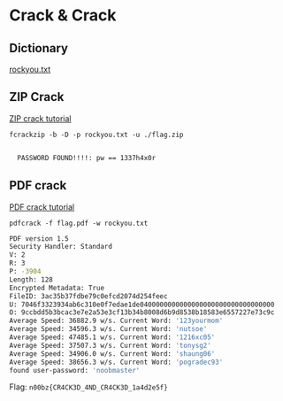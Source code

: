 # Crack & Crack

## Dictionary

[rockyou.txt](https://www.google.com/url?sa=t&rct=j&q=&esrc=s&source=web&cd=&ved=2ahUKEwi52u_Bxcv_AhUsbmwGHWJpBZYQFnoECBMQAQ&url=https%3A%2F%2Fgithub.com%2Fbrannondorsey%2Fnaive-hashcat%2Freleases%2Fdownload%2Fdata%2Frockyou.txt&usg=AOvVaw3snAERl1mU6Ccr4WFEazBd&opi=89978449)

## ZIP Crack

[ZIP crack tutorial](https://github.com/jingleyang/security_ctf/blob/master/hacking-lab.com/5020%20Password%20protected%20ZIP%20Writeup.md)

`fcrackzip -b -D -p rockyou.txt -u ./flag.zip`

```bash

  PASSWORD FOUND!!!!: pw == 1337h4x0r
```

## PDF crack

[PDF crack tutorial](https://www.cybrary.it/blog/cracking-encrypted-pdf-password-using-dictionary-attack)

`pdfcrack -f flag.pdf -w rockyou.txt`

```bash
PDF version 1.5
Security Handler: Standard
V: 2
R: 3
P: -3904
Length: 128
Encrypted Metadata: True
FileID: 3ac35b37fdbe79c0efcd2074d254feec
U: 7046f3323934ab6c310e0f7edae1de0400000000000000000000000000000000
O: 9ccbdd5b3bcac3e7e2a53e3cf13b34b8008d6b9d8538b18583e6557227e73c9c
Average Speed: 36882.9 w/s. Current Word: '123yourmom'
Average Speed: 34596.3 w/s. Current Word: 'nutsoe'
Average Speed: 47485.1 w/s. Current Word: '1216xc05'
Average Speed: 37507.3 w/s. Current Word: 'tonysg2'
Average Speed: 34906.0 w/s. Current Word: 'shaung06'
Average Speed: 38656.3 w/s. Current Word: 'pogradec93'
found user-password: 'noobmaster'
```

Flag: `n00bz{CR4CK3D_4ND_CR4CK3D_1a4d2e5f}`